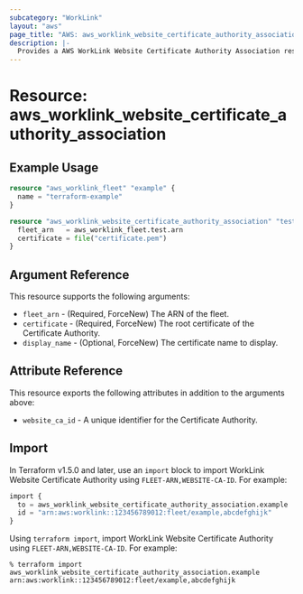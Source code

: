 ```yaml
---
subcategory: "WorkLink"
layout: "aws"
page_title: "AWS: aws_worklink_website_certificate_authority_association"
description: |-
  Provides a AWS WorkLink Website Certificate Authority Association resource.
---
```


# Resource: aws_worklink_website_certificate_authority_association

## Example Usage

```terraform
resource "aws_worklink_fleet" "example" {
  name = "terraform-example"
}

resource "aws_worklink_website_certificate_authority_association" "test" {
  fleet_arn   = aws_worklink_fleet.test.arn
  certificate = file("certificate.pem")
}
```

## Argument Reference

This resource supports the following arguments:

* `fleet_arn` - (Required, ForceNew) The ARN of the fleet.
* `certificate` - (Required, ForceNew) The root certificate of the Certificate Authority.
* `display_name` - (Optional, ForceNew) The certificate name to display.

## Attribute Reference

This resource exports the following attributes in addition to the arguments above:

* `website_ca_id` - A unique identifier for the Certificate Authority.

## Import

In Terraform v1.5.0 and later, use an `import` block to import WorkLink Website Certificate Authority using `FLEET-ARN,WEBSITE-CA-ID`. For example:

```terraform
import {
  to = aws_worklink_website_certificate_authority_association.example
  id = "arn:aws:worklink::123456789012:fleet/example,abcdefghijk"
}
```

Using `terraform import`, import WorkLink Website Certificate Authority using `FLEET-ARN,WEBSITE-CA-ID`. For example:

```console
% terraform import aws_worklink_website_certificate_authority_association.example arn:aws:worklink::123456789012:fleet/example,abcdefghijk
```
